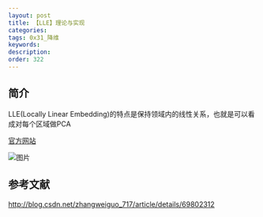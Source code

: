 ```yaml
---
layout: post
title: 【LLE】理论与实现
categories:
tags: 0x31_降维
keywords:
description:
order: 322
---
```



## 简介
LLE(Locally Linear Embedding)的特点是保持领域内的线性关系，也就是可以看成对每个区域做PCA  


[官方网站](http://scikit-learn.org/stable/modules/generated/sklearn.manifold.LocallyLinearEmbedding.html)

![图片](http://scikit-learn.org/stable/_images/sphx_glr_plot_manifold_sphere_001.png)
## 参考文献
http://blog.csdn.net/zhangweiguo_717/article/details/69802312
